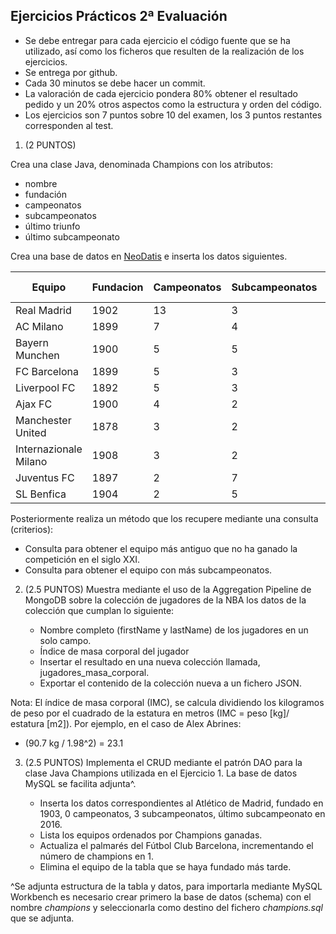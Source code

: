 ## Ejercicios Prácticos 2ª Evaluación

* Se debe entregar para cada ejercicio el código fuente que se ha utilizado, así como los ficheros que resulten de la realización de los ejercicios.
* Se entrega por github.
* Cada 30 minutos se debe hacer un commit.
* La valoración de cada ejercicio pondera 80% obtener el resultado pedido y un 20% otros aspectos como la estructura y orden del código.
* Los ejercicios son 7 puntos sobre 10 del examen, los 3 puntos restantes corresponden al test.

1. (2 PUNTOS) 

Crea una clase Java, denominada Champions con los atributos:

- nombre 
- fundación 
- campeonatos 
- subcampeonatos
- último triunfo
- último subcampeonato

Crea una base de datos en [NeoDatis](https://sourceforge.net/projects/neodatis-odb/files/latest/download) e inserta los datos siguientes.


| Equipo	| Fundacion | Campeonatos | Subcampeonatos | Ult. Triunfo | Ult. Subcampeonato |
|-----------|-----------|-------------|----------------|--------------|--------------------|
|Real Madrid |	1902	|13	|3	|2018| 1981 |
|AC Milano |	1899 	|7	|4	|2007| 2005 |
|Bayern Munchen | 1900	|5	|5	|2013| 2012 |
|FC Barcelona | 1899	|5	|3	|2015| 1994 |
|Liverpool FC | 1892	|5	|3	|2005| 2018 |
|Ajax FC	| 1900	|4	|2	|1995| 1996 |
|Manchester United |	1878	|3	|2	|2008| 2011 |
|Internazionale Milano | 1908	|3	|2	|2010| 1972 |
|Juventus FC |	1897	|2	|7	|1996| 2017 |
|SL Benfica |	1904	|2	|5	|1962| 1990 |

Posteriormente realiza un método que los recupere mediante una consulta (criterios):

- Consulta para obtener el equipo más antiguo que no ha ganado la competición en el siglo XXI.
- Consulta para obtener el equipo con más subcampeonatos.


2. (2.5 PUNTOS) Muestra mediante el uso de la Aggregation Pipeline de MongoDB sobre la colección de jugadores de la NBA los datos de la colección que cumplan lo siguiente:

	* Nombre completo (firstName y lastName) de los jugadores en un solo campo.
	* Índice de masa corporal del jugador
	* Insertar el resultado en una nueva colección llamada, jugadores_masa_corporal.
	* Exportar el contenido de la colección nueva a un fichero JSON.

Nota: El índice de masa corporal (IMC), se calcula dividiendo los kilogramos de peso por el cuadrado de la estatura en metros (IMC = peso [kg]/ estatura [m2]). Por ejemplo, en el caso de Alex Abrines:

- (90.7 kg / 1.98^2) = 23.1


3. (2.5 PUNTOS) Implementa el CRUD mediante el patrón DAO para la clase Java Champions utilizada en el Ejercicio 1. La base de datos MySQL se facilita adjunta^.

	* Inserta los datos correspondientes al Atlético de Madrid, fundado en 1903, 0 campeonatos, 3 subcampeonatos, último subcampeonato en 2016.
	* Lista los equipos ordenados por Champions ganadas.
	* Actualiza el palmarés del Fútbol Club Barcelona, incrementando el número de champions en 1.
	* Elimina el equipo de la tabla que se haya fundado más tarde.


^Se adjunta estructura de la tabla y datos, para importarla mediante MySQL Workbench es necesario crear primero la base de datos (schema) con el nombre _champions_ y seleccionarla como destino del fichero _champions.sql_ que se adjunta.